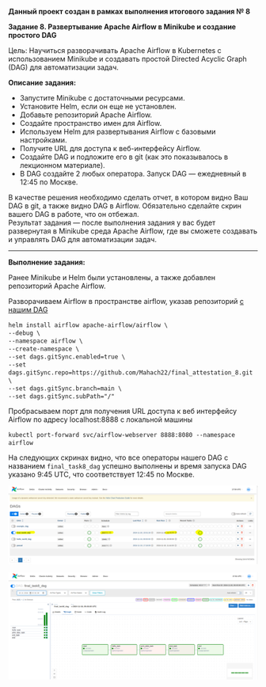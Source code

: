 **Данный проект создан в рамках выполнения итогового задания № 8**

**Задание 8. Развертывание Apache Airflow в Minikube и создание простого DAG** <br>

Цель: Научиться разворачивать Apache Airflow в Kubernetes с использованием Minikube и создавать простой Directed Acyclic Graph (DAG) для автоматизации задач.

**Описание задания:**
* Запустите Minikube с достаточными ресурсами.
* Установите Helm, если он еще не установлен.
* Добавьте репозиторий Apache Airflow.
* Создайте пространство имен для Airflow.
* Используем Helm для развертывания Airflow с базовыми настройками.
* Получите URL для доступа к веб-интерфейсу Airflow.
* Создайте DAG и подложите его в git (как это показывалось в лекционном материале).
*  В DAG создайте 2 любых оператора. Запуск DAG — ежедневный в 12:45 по Москве.

В качестве решения необходимо сделать отчет, в котором видно Ваш DAG в git, а также видно DAG в Airflow. Обязательно сделайте скрин вашего DAG в работе, что он отбежал.<br>
Результат задания — после выполнения задания у вас будет развернутая в Minikube среда Apache Airflow, где вы сможете создавать и управлять DAG для автоматизации задач.

---

**Выполнение задания:** <br>

Ранее Minikube и Helm были установлены, а также добавлен репозиторий Apache Airflow.

Разворачиваем Airflow в пространстве airflow, указав репозиторий [с нашим DAG](https://github.com/Mahach22/final_attestation_8/blob/main/task8.py)
```
helm install airflow apache-airflow/airflow \
--debug \
--namespace airflow \
--create-namespace \
--set dags.gitSync.enabled=true \
--set dags.gitSync.repo=https://github.com/Mahach22/final_attestation_8.git \
--set dags.gitSync.branch=main \
--set dags.gitSync.subPath="/"
```
Пробрасываем порт для получения URL доступа к веб интерфейсу Airflow по адресу localhost:8888 с локальной машины
```
kubectl port-forward svc/airflow-webserver 8888:8080 --namespace airflow
```

На следующих скринах видно, что все операторы нашего DAG с названием `final_task8_dag` успешно выполнены и время запуска DAG указано 9:45 UTC, что соответствует 12:45 по Москве.

![airflow](https://github.com/Mahach22/final_attestation_8/blob/main/1_airflow.png)


![airflow](https://github.com/Mahach22/final_attestation_8/blob/main/2_dag.png)
